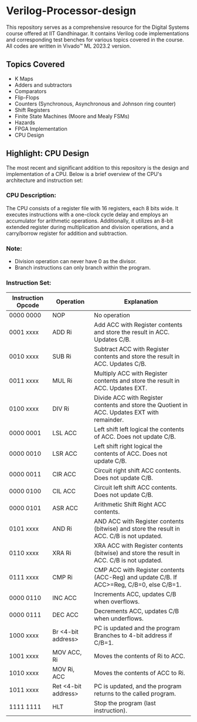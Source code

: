 # Verilog-Processor-design

This repository serves as a comprehensive resource for the Digital Systems course offered at IIT Gandhinagar. It contains Verilog code implementations and corresponding test benches for various topics covered in the course. All codes are written in Vivado™ ML 2023.2 version.

## Topics Covered
- K Maps
- Adders and subtractors
- Comparators
- Flip-Flops 
- Counters (Synchronous, Asynchronous and Johnson ring counter)
- Shift Registers
- Finite State Machines (Moore and Mealy FSMs)
- Hazards
- FPGA Implementation
- CPU Design

## Highlight: CPU Design
The most recent and significant addition to this repository is the design and implementation of a CPU. Below is a brief overview of the CPU's architecture and instruction set:

### CPU Description:
The CPU consists of a register file with 16 registers, each 8 bits wide. It executes instructions with a one-clock cycle delay and employs an accumulator for arithmetic operations. Additionally, it utilizes an 8-bit extended register during multiplication and division operations, and a carry/borrow register for addition and subtraction.

### Note:
- Division operation can never have 0 as the divisor.
- Branch instructions can only branch within the program.

### Instruction Set:
| Instruction Opcode | Operation | Explanation |
|--------------------|-----------|-------------|
| 0000 0000 | NOP | No operation |
| 0001 xxxx | ADD Ri | Add ACC with Register contents and store the result in ACC. Updates C/B. |
| 0010 xxxx | SUB Ri | Subtract ACC with Register contents and store the result in ACC. Updates C/B. |
| 0011 xxxx | MUL Ri | Multiply ACC with Register contents and store the result in ACC. Updates EXT. |
| 0100 xxxx | DIV Ri | Divide ACC with Register contents and store the Quotient in ACC. Updates EXT with remainder. |
| 0000 0001 | LSL ACC | Left shift left logical the contents of ACC. Does not update C/B. |
| 0000 0010 | LSR ACC | Left shift right logical the contents of ACC. Does not update C/B. |
| 0000 0011 | CIR ACC | Circuit right shift ACC contents. Does not update C/B. |
| 0000 0100 | CIL ACC | Circuit left shift ACC contents. Does not update C/B. |
| 0000 0101 | ASR ACC | Arithmetic Shift Right ACC contents. |
| 0101 xxxx | AND Ri| AND ACC with Register contents (bitwise) and store the result in ACC. C/B is not updated. |
| 0110 xxxx | XRA Ri | XRA ACC with Register contents (bitwise) and store the result in ACC. C/B is not updated. |
| 0111 xxxx | CMP Ri | CMP ACC with Register contents (ACC-Reg) and update C/B. If ACC>=Reg, C/B=0, else C/B=1. |
| 0000 0110 | INC ACC | Increments ACC, updates C/B when overflows. |
| 0000 0111 | DEC ACC | Decrements ACC, updates C/B when underflows. |
| 1000 xxxx | Br <4-bit address> | PC is updated and the program Branches to 4-bit address if C/B=1. |
| 1001 xxxx | MOV ACC, Ri | Moves the contents of Ri to ACC. |
| 1010 xxxx | MOV Ri, ACC | Moves the contents of ACC to Ri. |
| 1011 xxxx | Ret <4-bit address> | PC is updated, and the program returns to the called program. |
| 1111 1111 | HLT | Stop the program (last instruction). |


